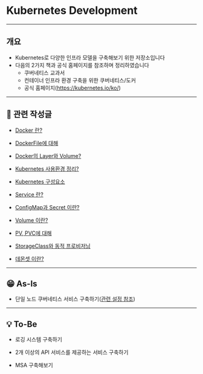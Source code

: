 # Kubernetes Development
---
## 개요
- Kubernetes로 다양한 인프라 모델을 구축해보기 위한 저장소입니다
- 다음의 2가지 책과 공식 홈페이지를 참조하며 정리하였습니다
  - 쿠버네티스 교과서
  - 컨테이너 인프라 환경 구축을 위한 쿠버네티스/도커
  - 공식 홈페이지(https://kubernetes.io/ko/)


---
## 📝 관련 작성글
* [Docker 란?](https://velog.io/@seculoper235/Docker-%EB%9E%80)

* [DockerFile에 대해](https://velog.io/@seculoper235/DockerFile)

* [Docker의 Layer와 Volume?](https://velog.io/@seculoper235/Docker-Layer%EC%97%90-%EB%8C%80%ED%95%B4)

* [Kubernetes 사용환경 정리?](https://velog.io/@seculoper235/Kubernetes-%EC%82%AC%EC%9A%A9-%EB%8F%84%EA%B5%AC-%EC%A0%95%EB%A6%AC%EC%9E%91%EC%84%B1%EC%A4%91)

* [Kubernetes 구성요소](https://velog.io/@seculoper235/Kubernetes-%EA%B5%AC%EC%84%B1-%EC%9A%94%EC%86%8C%EC%9E%91%EC%84%B1%EC%A4%91)

* [Service 란?](https://velog.io/@seculoper235/Kubernetes-Service-%EC%98%A4%EB%B8%8C%EC%A0%9D%ED%8A%B8%EB%9E%80)

* [ConfigMap과 Secret 이란?](https://velog.io/@seculoper235/Kubernetes-ConfigMap%EA%B3%BC-Secret)

* [Volume 이란?](https://velog.io/@seculoper235/Kubernetes-Volume-%EC%9D%B4%EB%9E%80)

* [PV, PVC에 대해](https://velog.io/@seculoper235/Kubernetes-PV-PVC-%EB%B6%84%EB%A5%98)

* [StorageClass와 동적 프로비저닝](https://velog.io/@seculoper235/Kubernetes-PV-PVC-%EB%B6%84%EB%A5%98)

* [데몬셋 이란?](https://velog.io/@seculoper235/Kubernetes-DeamonSet-%EC%9D%B4%EB%9E%80)


---
## 😁 As-Is
* 단일 노드 쿠버네티스 서비스 구축하기([관련 설정 참조](infra/description.md))
---
## 💡 To-Be
* 로깅 시스템 구축하기

* 2개 이상의 API 서비스를 제공하는 서비스 구축하기


* MSA 구축해보기
